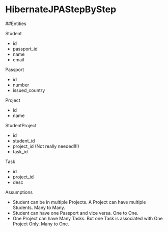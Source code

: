 # HibernateJPAStepByStep

##Entities

Student
- id
- passport_id
- name
- email

Passport
- id
- number
- issued_country

Project
- id
- name

StudentProject
- id
- student_id
- project_id  (Not really needed!!!)
- task_id

Task
- id
- project_id
- desc

Assumptions
- Student can be in multiple Projects. A Project can have multiple Students. Many to Many.
- Student can have one Passport and vice versa. One to One.
- One Project can have Many Tasks. But one Task is associated with One Project Only. Many to One.
